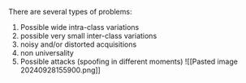 There are several types of problems:
1. Possible wide intra-class variations
2. possible very small inter-class variations
3. noisy and/or distorted acquisitions
4. non universality
5. Possible attacks (spoofing in different moments)
	![[Pasted image 20240928155900.png]]
